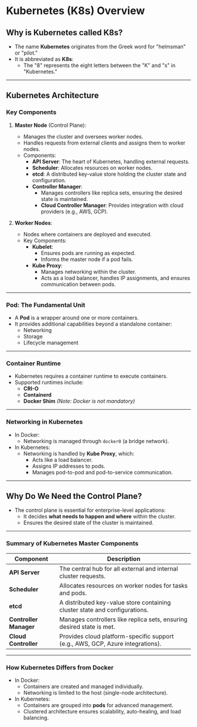 # **Kubernetes (K8s) Overview**

## **Why is Kubernetes called K8s?**
- The name **Kubernetes** originates from the Greek word for "helmsman" or "pilot."
- It is abbreviated as **K8s**:
  - The "8" represents the eight letters between the "K" and "s" in "Kubernetes."

---

## **Kubernetes Architecture**

### **Key Components**

1. **Master Node** (Control Plane):
   - Manages the cluster and oversees worker nodes.
   - Handles requests from external clients and assigns them to worker nodes.
   - Components:
     - **API Server**: The heart of Kubernetes, handling external requests.
     - **Scheduler**: Allocates resources on worker nodes.
     - **etcd**: A distributed key-value store holding the cluster state and configuration.
     - **Controller Manager**:
       - Manages controllers like replica sets, ensuring the desired state is maintained.
       - **Cloud Controller Manager**: Provides integration with cloud providers (e.g., AWS, GCP).

2. **Worker Nodes**:
   - Nodes where containers are deployed and executed.
   - Key Components:
     - **Kubelet**:
       - Ensures pods are running as expected.
       - Informs the master node if a pod fails.
     - **Kube Proxy**:
       - Manages networking within the cluster.
       - Acts as a load balancer, handles IP assignments, and ensures communication between pods.

---

### **Pod: The Fundamental Unit**
- A **Pod** is a wrapper around one or more containers.
- It provides additional capabilities beyond a standalone container:
  - Networking
  - Storage
  - Lifecycle management

---

### **Container Runtime**
- Kubernetes requires a container runtime to execute containers.
- Supported runtimes include:
  - **CRI-O**
  - **Containerd**
  - **Docker Shim** *(Note: Docker is not mandatory)*

---

### **Networking in Kubernetes**
- In Docker:
  - Networking is managed through `docker0` (a bridge network).
- In Kubernetes:
  - Networking is handled by **Kube Proxy**, which:
    - Acts like a load balancer.
    - Assigns IP addresses to pods.
    - Manages pod-to-pod and pod-to-service communication.

---

## **Why Do We Need the Control Plane?**
- The control plane is essential for enterprise-level applications:
  - It decides **what needs to happen and where** within the cluster.
  - Ensures the desired state of the cluster is maintained.

---

### **Summary of Kubernetes Master Components**

| **Component**         | **Description**                                                                 |
|------------------------|---------------------------------------------------------------------------------|
| **API Server**         | The central hub for all external and internal cluster requests.                |
| **Scheduler**          | Allocates resources on worker nodes for tasks and pods.                       |
| **etcd**               | A distributed key-value store containing cluster state and configurations.     |
| **Controller Manager** | Manages controllers like replica sets, ensuring desired state is met.          |
| **Cloud Controller**   | Provides cloud platform-specific support (e.g., AWS, GCP, Azure integrations). |

---

### **How Kubernetes Differs from Docker**
- In Docker:
  - Containers are created and managed individually.
  - Networking is limited to the host (single-node architecture).
- In Kubernetes:
  - Containers are grouped into **pods** for advanced management.
  - Clustered architecture ensures scalability, auto-healing, and load balancing.

